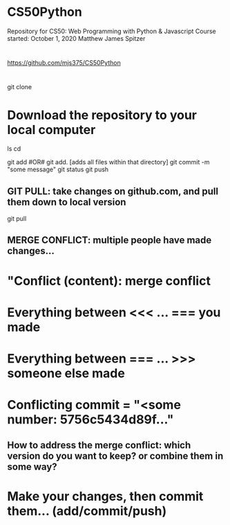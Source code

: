 # CS50Python
Repository for CS50: Web Programming with Python &amp; Javascript
Course started: October 1, 2020
Matthew James Spitzer

#
https://github.com/mjs375/CS50Python
#

git clone <repository url>
  # Download the repository to your local computer
ls
cd <repository name>

git add <filename> #OR# git add.   [adds all files within that directory]
git commit -m "some message"
git status
git push

## GIT PULL: take changes on github.com, and pull them down to local version
git pull

## MERGE CONFLICT: multiple people have made changes...
  # "Conflict (content): merge conflict
  # Everything between <<< ... === you made
  # Everything between === ... >>> someone else made
  # Conflicting commit = "<some number: 5756c5434d89f..."
## How to address the merge conflict: which version do you want to keep? or combine them in some way?
  # Make your changes, then commit them... (add/commit/push)
